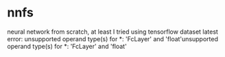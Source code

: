 # nnfs
neural network from scratch, at least I tried
using tensorflow dataset
 latest error:
unsupported operand type(s) for *: 'FcLayer' and 'float'unsupported operand type(s) for *: 'FcLayer' and 'float'